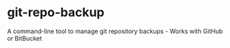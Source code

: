 # git-repo-backup
A command-line tool to manage git repository backups - Works with GitHub or BitBucket
